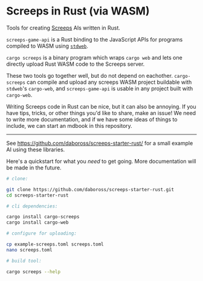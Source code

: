 Screeps in Rust (via WASM)
==========================

Tools for creating [Screeps] AIs written in Rust.


`screeps-game-api` is a Rust binding to the JavaScript APIs for programs compiled to WASM using [`stdweb`].

`cargo screeps` is a binary program which wraps `cargo web` and lets one directly upload Rust WASM code to the
Screeps server.

These two tools go together well, but do not depend on eachother. `cargo-screeps` can compile and upload
any screeps WASM project buildable with `stdweb`'s `cargo-web`, and `screeps-game-api` is usable in any
project built with `cargo-web`.

Writing Screeps code in Rust can be nice, but it can also be annoying. If you have tips, tricks, or other
things you'd like to share, make an issue! We need to write more documentation, and if we have some ideas
of things to include, we can start an mdbook in this repository.

---

See https://github.com/daboross/screeps-starter-rust/ for a small example AI using these libraries.

Here's a quickstart for what you *need* to get going. More documentation will be made in the future.

```sh
# clone:

git clone https://github.com/daboross/screeps-starter-rust.git
cd screeps-starter-rust

# cli dependencies:

cargo install cargo-screeps
cargo install cargo-web

# configure for uploading:

cp example-screeps.toml screeps.toml
nano screeps.toml

# build tool:

cargo screeps --help
```

[screeps]: https://screeps.com/
[`stdweb`]: https://github.com/koute/stdweb
